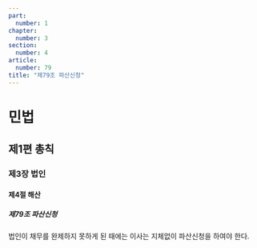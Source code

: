 ```yaml
---
part:
  number: 1
chapter:
  number: 3
section:
  number: 4
article:
  number: 79
title: "제79조 파산신청"
---
```

# 민법

## 제1편 총칙

### 제3장 법인

#### 제4절 해산

##### 제79조 파산신청

법인이 채무를 완제하지 못하게 된 때에는 이사는 지체없이 파산신청을 하여야 한다.
